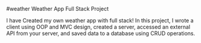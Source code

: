 
#weather
Weather App Full Stack Project

I have Created my own weather app with full stack!
In this project, 
I wrote a client using OOP and MVC design,
created a server, accessed an external API from your server, and saved data to a database using CRUD operations.
